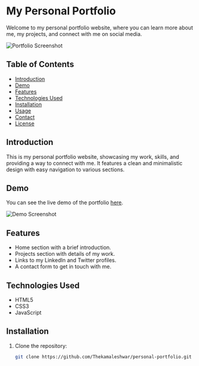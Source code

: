 # My Personal Portfolio

Welcome to my personal portfolio website, where you can learn more about me, my projects, and connect with me on social media.

![Portfolio Screenshot](PersonalPortofolio.png)

## Table of Contents

- [Introduction](#introduction)
- [Demo](#demo)
- [Features](#features)
- [Technologies Used](#technologies-used)
- [Installation](#installation)
- [Usage](#usage)
- [Contact](#contact)
- [License](#license)

## Introduction

This is my personal portfolio website, showcasing my work, skills, and providing a way to connect with me. It features a clean and minimalistic design with easy navigation to various sections.

## Demo

You can see the live demo of the portfolio [here](#).

![Demo Screenshot](PersonalPortofolio.png)

## Features

- Home section with a brief introduction.
- Projects section with details of my work.
- Links to my LinkedIn and Twitter profiles.
- A contact form to get in touch with me.

## Technologies Used

- HTML5
- CSS3
- JavaScript 

## Installation

1. Clone the repository:

   ```bash
   git clone https://github.com/Thekamaleshwar/personal-portfolio.git

